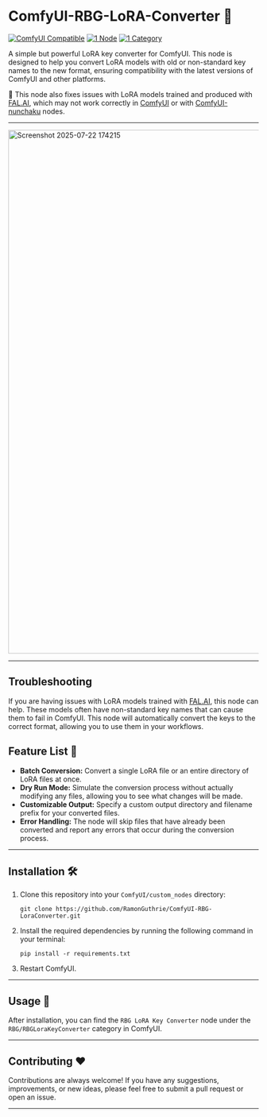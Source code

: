 # ComfyUI-RBG-LoRA-Converter 🔑

[![ComfyUI Compatible](https://img.shields.io/badge/ComfyUI-Compatible-blue?style=for-the-badge)](https://github.com/comfyanonymous/ComfyUI)
[![1 Node](https://img.shields.io/badge/Nodes-1-green?style=for-the-badge)](https://github.com/RamonGuthrie/ComfyUI-RBG-LoraConverter)
[![1 Category](https://img.shields.io/badge/Categories-1-orange?style=for-the-badge)](https://github.com/RamonGuthrie/ComfyUI-RBG-LoraConverter)

A simple but powerful LoRA key converter for ComfyUI. This node is designed to help you convert LoRA models with old or non-standard key names to the new format, ensuring compatibility with the latest versions of ComfyUI and other platforms.

📝 This node also fixes issues with LoRA models trained and produced with [FAL.AI](https://fal.ai), which may not work correctly in [ComfyUI](https://github.com/comfyanonymous/ComfyUI) or with [ComfyUI-nunchaku](https://github.com/nunchaku-tech/ComfyUI-nunchaku) nodes.

***
<img width="1841" height="1054" alt="Screenshot 2025-07-22 174215" src="https://github.com/user-attachments/assets/4394f507-f060-4c97-ae10-609030c0a22e" />

***
## Troubleshooting

If you are having issues with LoRA models trained with [FAL.AI](https://fal.ai), this node can help. These models often have non-standard key names that can cause them to fail in ComfyUI. This node will automatically convert the keys to the correct format, allowing you to use them in your workflows.

## Feature List 🚀

*   **Batch Conversion:** Convert a single LoRA file or an entire directory of LoRA files at once.
*   **Dry Run Mode:** Simulate the conversion process without actually modifying any files, allowing you to see what changes will be made.
*   **Customizable Output:** Specify a custom output directory and filename prefix for your converted files.
*   **Error Handling:** The node will skip files that have already been converted and report any errors that occur during the conversion process.

***

## Installation 🛠️

1.  Clone this repository into your `ComfyUI/custom_nodes` directory:
    ```
    git clone https://github.com/RamonGuthrie/ComfyUI-RBG-LoraConverter.git
    ```
2.  Install the required dependencies by running the following command in your terminal:
    ```
    pip install -r requirements.txt
    ```
3.  Restart ComfyUI.

***

## Usage 🚀

After installation, you can find the `RBG LoRA Key Converter` node under the `RBG/RBGLoraKeyConverter` category in ComfyUI.

***

## Contributing ❤️

Contributions are always welcome! If you have any suggestions, improvements, or new ideas, please feel free to submit a pull request or open an issue.

***

